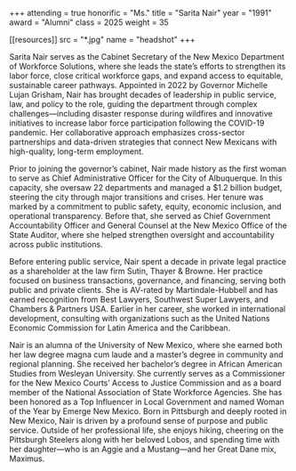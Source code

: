 +++
attending = true
honorific = "Ms."
title     = "Sarita Nair"
year      = "1991"
award     = "Alumni"
class     = 2025
weight    = 35

[[resources]]
  src  = "*.jpg"
  name = "headshot"
+++

Sarita Nair serves as the Cabinet Secretary of the New Mexico Department of Workforce Solutions, where she leads the state’s efforts to strengthen its labor force, close critical workforce gaps, and expand access to equitable, sustainable career pathways. Appointed in 2022 by Governor Michelle Lujan Grisham, Nair has brought decades of leadership in public service, law, and policy to the role, guiding the department through complex challenges—including disaster response during wildfires and innovative initiatives to increase labor force participation following the COVID-19 pandemic. Her collaborative approach emphasizes cross-sector partnerships and data-driven strategies that connect New Mexicans with high-quality, long-term employment.

Prior to joining the governor’s cabinet, Nair made history as the first woman to serve as Chief Administrative Officer for the City of Albuquerque. In this capacity, she oversaw 22 departments and managed a $1.2 billion budget, steering the city through major transitions and crises. Her tenure was marked by a commitment to public safety, equity, economic inclusion, and operational transparency. Before that, she served as Chief Government Accountability Officer and General Counsel at the New Mexico Office of the State Auditor, where she helped strengthen oversight and accountability across public institutions.

Before entering public service, Nair spent a decade in private legal practice as a shareholder at the law firm Sutin, Thayer & Browne. Her practice focused on business transactions, governance, and financing, serving both public and private clients. She is AV-rated by Martindale-Hubbell and has earned recognition from Best Lawyers, Southwest Super Lawyers, and Chambers & Partners USA. Earlier in her career, she worked in international development, consulting with organizations such as the United Nations Economic Commission for Latin America and the Caribbean.

Nair is an alumna of the University of New Mexico, where she earned both her law degree magna cum laude and a master’s degree in community and regional planning. She received her bachelor’s degree in African American Studies from Wesleyan University. She currently serves as a Commissioner for the New Mexico Courts’ Access to Justice Commission and as a board member of the National Association of State Workforce Agencies. She has been honored as a Top Influencer in Local Government and named Woman of the Year by Emerge New Mexico.
Born in Pittsburgh and deeply rooted in New Mexico, Nair is driven by a profound sense of purpose and public service. Outside of her professional life, she enjoys hiking, cheering on the Pittsburgh Steelers along with her beloved Lobos, and spending time with her daughter—who is an Aggie and a Mustang—and her Great Dane mix, Maximus.